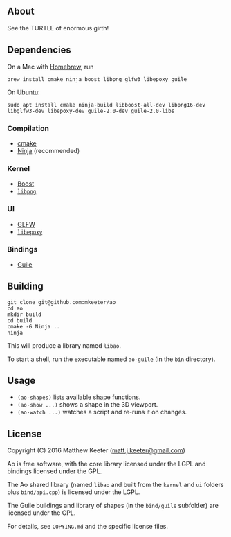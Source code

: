 ## About
See the TURTLE of enormous girth!

## Dependencies

On a Mac with [Homebrew](http://brew.sh/), run
```
brew install cmake ninja boost libpng glfw3 libepoxy guile
```

On Ubuntu:
```
sudo apt install cmake ninja-build libboost-all-dev libpng16-dev libglfw3-dev libepoxy-dev guile-2.0-dev guile-2.0-libs
```

### Compilation
- [cmake](https://cmake.org/)
- [Ninja](https://ninja-build.org/) (recommended)

### Kernel
- [Boost](http://www.boost.org/)
- [`libpng`](http://www.libpng.org/pub/png/libpng.html)

### UI
- [GLFW](http://www.glfw.org/)
- [`libepoxy`](https://github.com/anholt/libepoxy)

### Bindings
- [Guile](http://www.gnu.org/software/guile/)

## Building
```
git clone git@github.com:mkeeter/ao
cd ao
mkdir build
cd build
cmake -G Ninja ..
ninja
```
This will produce a library named `libao`.

To start a shell, run the executable named `ao-guile`
(in the `bin` directory).

## Usage
- `(ao-shapes)` lists available shape functions.
- `(ao-show ...)` shows a shape in the 3D viewport.
- `(ao-watch ...)` watches a script and re-runs it on changes.

## License
Copyright (C) 2016 Matthew Keeter (matt.j.keeter@gmail.com)

Ao is free software, with the core library licensed under the LGPL
and bindings licensed under the GPL.

The Ao shared library (named `libao` and built from the `kernel` and
`ui` folders plus `bind/api.cpp`) is licensed under the LGPL.

The Guile buildings and library of shapes (in the `bind/guile`
subfolder) are licensed under the GPL.

For details, see `COPYING.md` and the specific license files.
